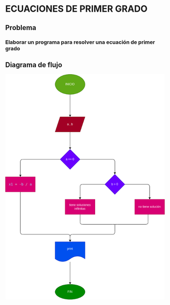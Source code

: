 # ECUACIONES DE PRIMER GRADO
## Problema 
### Elaborar un programa para resolver una ecuación de primer grado
## Diagrama de flujo
![Diagrama de flujo](diagrama.png)